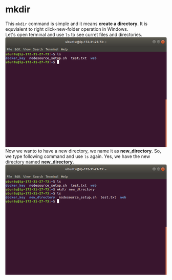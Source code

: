 # mkdir  
This `mkdir` command is simple and it means **create a directory**. It is equvialent to right click-new-folder operation in Windows.  
Let's open terminal and use `ls` to see curret files and directories.  
![](image/mkdir/mkdir_1.png)  
Now we wanto to have a new directory, we name it as **new_directory**. So, we type following command and use `ls` again. Yes, we have the new directory named **new_directory**.  
![](image/mkdir/mkdir_2.png)

